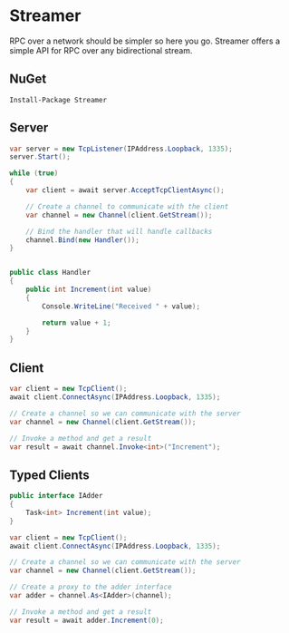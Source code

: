 # Streamer

RPC over a network should be simpler so here you go. Streamer offers a simple API for RPC over any bidirectional stream.

## NuGet

```
Install-Package Streamer
```

## Server

```C#
var server = new TcpListener(IPAddress.Loopback, 1335);
server.Start();

while (true)
{
    var client = await server.AcceptTcpClientAsync();

    // Create a channel to communicate with the client
    var channel = new Channel(client.GetStream());

    // Bind the handler that will handle callbacks
    channel.Bind(new Handler());
}


public class Handler
{
    public int Increment(int value)
    {
        Console.WriteLine("Received " + value);

        return value + 1;
    }
}

```

## Client

```C#
var client = new TcpClient();
await client.ConnectAsync(IPAddress.Loopback, 1335);

// Create a channel so we can communicate with the server
var channel = new Channel(client.GetStream());

// Invoke a method and get a result
var result = await channel.Invoke<int>("Increment");
```

## Typed Clients

```C#
public interface IAdder
{
    Task<int> Increment(int value);
}

var client = new TcpClient();
await client.ConnectAsync(IPAddress.Loopback, 1335);

// Create a channel so we can communicate with the server
var channel = new Channel(client.GetStream());

// Create a proxy to the adder interface
var adder = channel.As<IAdder>(channel);

// Invoke a method and get a result
var result = await adder.Increment(0);
```
